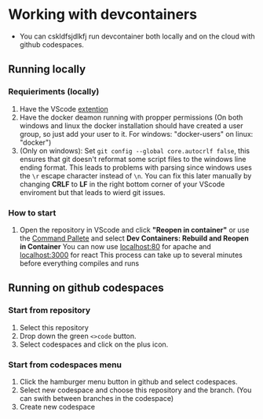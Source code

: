 # Working with devcontainers

- You can cskldfsjdlkfj run devcontainer both locally and on the cloud with github codespaces.

## Running locally

### Requieriments (locally)

  1. Have the VScode [extention](https://marketplace.visualstudio.com/items?itemName=ms-vscode-remote.remote-containers)
  2. Have the docker deamon running with propper permissions (On both windows and linux the docker installation should have created a user group, so just add your user to it. For windows: "docker-users" on linux: "docker")
  3. (Only on windows): Set `git config --global core.autocrlf false`, this ensures that git doesn't reformat some script files to the windows line ending format. This leads to problems with parsing since windows uses the `\r` escape character instead of `\n`. You can fix this later manually by changing **CRLF** to **LF** in the right bottom corner of your VScode enviroment but that leads to wierd git issues.

### How to start

  1. Open the repository in VScode and click **"Reopen in container"** or use the [Command Pallete](https://code.visualstudio.com/docs/getstarted/userinterface#_command-palette) and select **Dev Containers: Rebuild and Reopen in Container**
You can now use [localhost:80](http://localhost:80) for apache and [localhost:3000](http://localhost:3000) for react
This process can take up to several minutes before everything compiles and runs

## Running on github codespaces

### Start from repository

1. Select this repository
2. Drop down the green `<>code` button.
3. Select codespaces and click on the plus icon.

### Start from codespaces menu

1. Click the hamburger menu button in github and select codespaces.
2. Select new codespace and choose this repository and the branch. (You can swith between branches in the codespace)
3. Create new codespace
